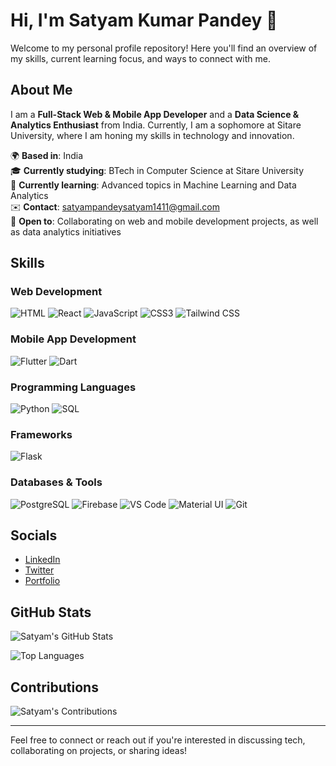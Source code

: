 # Hi, I'm Satyam Kumar Pandey 👋

Welcome to my personal profile repository! Here you'll find an overview of my skills, current learning focus, and ways to connect with me.

## About Me

I am a **Full-Stack Web & Mobile App Developer** and a **Data Science & Analytics Enthusiast** from India. Currently, I am a sophomore at Sitare University, where I am honing my skills in technology and innovation.

🌍 **Based in**: India  
🎓 **Currently studying**: BTech in Computer Science at Sitare University  
🧠 **Currently learning**: Advanced topics in Machine Learning and Data Analytics  
✉️ **Contact**: [satyampandeysatyam1411@gmail.com](mailto:satyampandeysatyam1411@gmail.com)  
🤝 **Open to**: Collaborating on web and mobile development projects, as well as data analytics initiatives  

## Skills
### Web Development
![HTML](https://img.icons8.com/color/48/000000/html-5.png)
![React](https://img.icons8.com/color/48/000000/react-native.png)
![JavaScript](https://img.icons8.com/color/48/000000/javascript.png)
![CSS3](https://img.icons8.com/color/48/000000/css3.png)
![Tailwind CSS](https://img.icons8.com/color/48/000000/tailwindcss.png)
### Mobile App Development
![Flutter](https://img.icons8.com/color/48/000000/flutter.png)
![Dart](https://img.icons8.com/color/48/000000/dart.png)
### Programming Languages
![Python](https://img.icons8.com/color/48/000000/python.png)
![SQL](https://img.icons8.com/color/48/000000/sql.png)
### Frameworks
![Flask](https://img.icons8.com/color/48/000000/flask.png)
### Databases & Tools
![PostgreSQL](https://img.icons8.com/color/48/000000/postgreesql.png)
![Firebase](https://img.icons8.com/color/48/000000/firebase.png)
![VS Code](https://img.icons8.com/color/48/000000/visual-studio-code-2019.png)
![Material UI](https://img.icons8.com/color/48/000000/material-ui.png)
![Git](https://img.icons8.com/color/48/000000/git.png)


## Socials

- [LinkedIn](https://www.linkedin.com/in/your-profile)  
- [Twitter](https://twitter.com/your-profile)  
- [Portfolio](https://your-portfolio-link)  


## GitHub Stats

![Satyam's GitHub Stats](https://github-readme-stats.vercel.app/api?username=satyampandey1411&show_icons=true&hide_title=true&count_private=true&hide=prs&hide_border=true&theme=radical)  

![Top Languages](https://github-readme-stats.vercel.app/api/top-langs/?username=satyampandey1411&layout=compact&hide_title=true&hide_border=true&theme=radical)  

## Contributions

![Satyam's Contributions](https://github-readme-streak-stats.herokuapp.com/?user=satyampandey1411&theme=radical&hide_border=true)  

---

Feel free to connect or reach out if you're interested in discussing tech, collaborating on projects, or sharing ideas!
